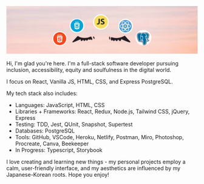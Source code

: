 ![Mira-Kine-Banner](./github.JPG)

Hi, I'm glad you're here. I'm a full-stack software developer pursuing inclusion, accessibility, equity and soulfulness in the digital world.

I focus on React, Vanilla JS, HTML, CSS, and Express PostgreSQL.

My tech stack also includes:
- Languages: JavaScript, HTML, CSS
- Libraries + Frameworks: React, Redux, Node.js, Tailwind CSS, jQuery, Express
- Testing: TDD, Jest, QUnit, Snapshot, Supertest
- Databases: PostgreSQL
- Tools: GitHub, VSCode, Heroku, Netlify, Postman, Miro, Photoshop, Procreate, Canva, Beekeeper
- In Progress: Typescript, Storybook

I love creating and learning new things - my personal projects employ a calm, user-friendly interface, and my aesthetics are influenced by my Japanese-Korean roots. Hope you enjoy!

